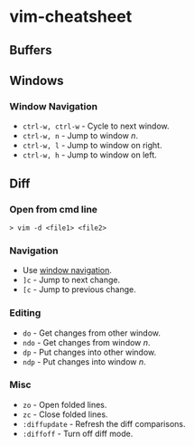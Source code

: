 # vim-cheatsheet

## Buffers

## Windows

### Window Navigation

* `ctrl-w, ctrl-w` - Cycle to next window.
* `ctrl-w, n` - Jump to window *n*.
* `ctrl-w, l` - Jump to window on right.
* `ctrl-w, h` - Jump to window on left.

## Diff

### Open from cmd line

```
> vim -d <file1> <file2>
```

### Navigation

* Use [window navigation](#window-navigation).
* `]c` - Jump to next change.
* `[c` - Jump to previous change.

### Editing

* `do` - Get changes from other window.
* `ndo` - Get changes from window *n*.
* `dp` - Put changes into other window.
* `ndp` - Put changes into window *n*.

### Misc

* `zo` - Open folded lines.
* `zc` - Close folded lines.
* `:diffupdate` - Refresh the diff comparisons.
* `:diffoff` - Turn off diff mode.
